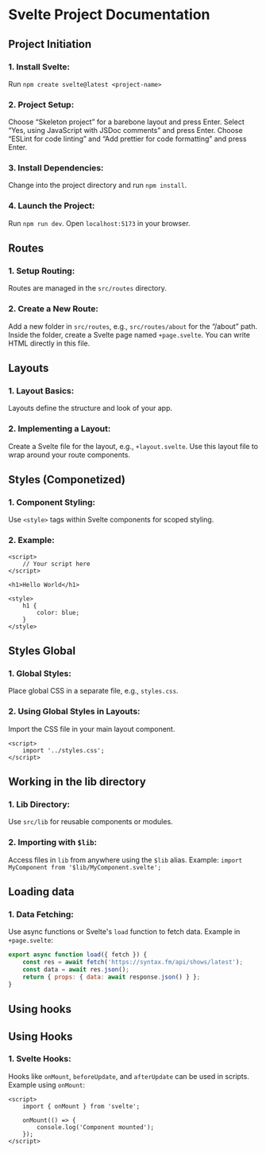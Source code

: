 # Svelte Project Documentation

## Project Initiation

### 1. Install Svelte:

Run `npm create svelte@latest <project-name>`

### 2. Project Setup:

Choose “Skeleton project” for a barebone layout and press Enter.
Select “Yes, using JavaScript with JSDoc comments” and press Enter.
Choose “ESLint for code linting” and “Add prettier for code formatting” and press Enter.

### 3. Install Dependencies:

Change into the project directory and run `npm install`.

### 4. Launch the Project:

Run `npm run dev`.
Open `localhost:5173` in your browser.

## Routes

### 1. Setup Routing:

Routes are managed in the `src/routes` directory.

### 2. Create a New Route:

Add a new folder in `src/routes`, e.g., `src/routes/about` for the “/about” path.
Inside the folder, create a Svelte page named `+page.svelte`.
You can write HTML directly in this file.

## Layouts

### 1. Layout Basics:

Layouts define the structure and look of your app.

### 2. Implementing a Layout:

Create a Svelte file for the layout, e.g., `+layout.svelte`.
Use this layout file to wrap around your route components.

## Styles (Componetized)

### 1. Component Styling:

Use `<style>` tags within Svelte components for scoped styling.

### 2. Example:

```svelte
<script>
	// Your script here
</script>

<h1>Hello World</h1>

<style>
	h1 {
		color: blue;
	}
</style>
```

## Styles Global

### 1. Global Styles:

Place global CSS in a separate file, e.g., `styles.css`.

### 2. Using Global Styles in Layouts:

Import the CSS file in your main layout component.

```svelte
<script>
	import '../styles.css';
</script>
```

## Working in the lib directory

### 1. Lib Directory:

Use `src/lib` for reusable components or modules.

### 2. Importing with `$lib`:

Access files in `lib` from anywhere using the `$lib` alias.
Example: `import MyComponent from '$lib/MyComponent.svelte';`

## Loading data

### 1. Data Fetching:

Use async functions or Svelte's `load` function to fetch data.
Example in `+page.svelte`:

```js
export async function load({ fetch }) {
	const res = await fetch('https://syntax.fm/api/shows/latest');
	const data = await res.json();
	return { props: { data: await response.json() } };
}
```

## Using hooks

## Using Hooks

### 1. Svelte Hooks:

Hooks like `onMount`, `beforeUpdate`, and `afterUpdate` can be used in scripts.
Example using `onMount`:

```svelte
<script>
	import { onMount } from 'svelte';

	onMount(() => {
		console.log('Component mounted');
	});
</script>
```
